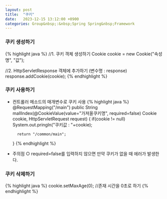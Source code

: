 ```yaml
---
layout: post
title:  "쿠키"
date:   2023-12-15 13:12:00 +0900
categories: Group&nbsp;:&nbsp;Spring Spring&nbsp;Framework
---
```


### 쿠키 생성하기

{% highlight java %}
//1. 쿠키 객체 생성하기
Cookie cookie = new Cookie("속성명", "값");

//2. HttpServletResponse 객체에 추가하기 (변수명 : response)
response.addCookie(cookie);
{% endhighlight %}

### 쿠키 사용하기

- 컨트롤러 메소드의 매개변수로 쿠키 사용
    {% highlight java %}
    @RequestMapping("/main")
    public String mallIndex(@CookieValue(value="가져올쿠키명", required=false) Cookie cookie, HttpServletRequest request) {
        if(cookie != null)
            System.out.pringln("쿠키값 : "+cookie);

        return "/common/main";
    }
    {% endhighlight %}

- 주의점
    ○ required=false를 입력하지 않으면 만약 쿠키가 없을 때 에러가 발생한다.

### 쿠키 삭제하기

{% highlight java %}
cookie.setMaxAge(0); //존재 시간을 0초로 하기
{% endhighlight %}